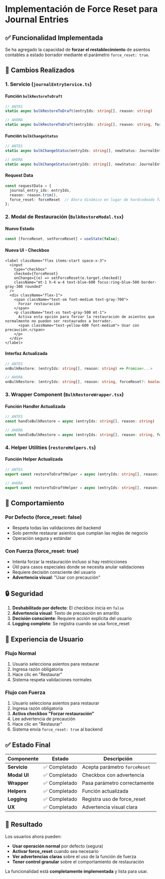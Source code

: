 # Implementación de Force Reset para Journal Entries

## ✅ Funcionalidad Implementada

Se ha agregado la capacidad de **forzar el restablecimiento** de asientos contables a estado borrador mediante el parámetro `force_reset: true`.

## 🔧 Cambios Realizados

### 1. **Servicio (`journalEntryService.ts`)**

#### Función `bulkRestoreToDraft`
```typescript
// ANTES
static async bulkRestoreToDraft(entryIds: string[], reason: string)

// AHORA
static async bulkRestoreToDraft(entryIds: string[], reason: string, forceReset: boolean = false)
```

#### Función `bulkChangeStatus`
```typescript
// ANTES
static async bulkChangeStatus(entryIds: string[], newStatus: JournalEntryStatus, reason?: string)

// AHORA
static async bulkChangeStatus(entryIds: string[], newStatus: JournalEntryStatus, reason?: string, forceReset?: boolean)
```

#### Request Data
```typescript
const requestData = {
  journal_entry_ids: entryIds,
  reason: reason.trim(),
  force_reset: forceReset  // Ahora dinámico en lugar de hardcodeado false
};
```

### 2. **Modal de Restauración (`BulkRestoreModal.tsx`)**

#### Nuevo Estado
```typescript
const [forceReset, setForceReset] = useState(false);
```

#### Nueva UI - Checkbox
```tsx
<label className="flex items-start space-x-3">
  <input
    type="checkbox"
    checked={forceReset}
    onChange={(e) => setForceReset(e.target.checked)}
    className="mt-1 h-4 w-4 text-blue-600 focus:ring-blue-500 border-gray-300 rounded"
  />
  <div className="flex-1">
    <span className="text-sm font-medium text-gray-700">
      Forzar restauración
    </span>
    <p className="text-xs text-gray-500 mt-1">
      Activa esta opción para forzar la restauración de asientos que normalmente no pueden ser restaurados a borrador. 
      <span className="text-yellow-600 font-medium"> Usar con precaución.</span>
    </p>
  </div>
</label>
```

#### Interfaz Actualizada
```typescript
// ANTES
onBulkRestore: (entryIds: string[], reason: string) => Promise<...>

// AHORA
onBulkRestore: (entryIds: string[], reason: string, forceReset?: boolean) => Promise<...>
```

### 3. **Wrapper Component (`BulkRestoreWrapper.tsx`)**

#### Función Handler Actualizada
```typescript
// ANTES
const handleBulkRestore = async (entryIds: string[], reason: string)

// AHORA
const handleBulkRestore = async (entryIds: string[], reason: string, forceReset: boolean = false)
```

### 4. **Helper Utilities (`restoreHelpers.ts`)**

#### Función Helper Actualizada
```typescript
// ANTES
export const restoreToDraftHelper = async (entryIds: string[], reason: string)

// AHORA
export const restoreToDraftHelper = async (entryIds: string[], reason: string, forceReset: boolean = false)
```

## 🎯 Comportamiento

### **Por Defecto (force_reset: false)**
- Respeta todas las validaciones del backend
- Solo permite restaurar asientos que cumplan las reglas de negocio
- Operación segura y estándar

### **Con Fuerza (force_reset: true)**
- Intenta forzar la restauración incluso si hay restricciones
- Útil para casos especiales donde se necesita anular validaciones
- Requiere decisión consciente del usuario
- **Advertencia visual**: "Usar con precaución"

## 🔒 Seguridad

1. **Deshabilitado por defecto**: El checkbox inicia en `false`
2. **Advertencia visual**: Texto de precaución en amarillo
3. **Decisión consciente**: Requiere acción explícita del usuario
4. **Logging completo**: Se registra cuando se usa force_reset

## 📱 Experiencia de Usuario

### **Flujo Normal**
1. Usuario selecciona asientos para restaurar
2. Ingresa razón obligatoria
3. Hace clic en "Restaurar"
4. Sistema respeta validaciones normales

### **Flujo con Fuerza**
1. Usuario selecciona asientos para restaurar
2. Ingresa razón obligatoria
3. **Activa checkbox "Forzar restauración"**
4. Lee advertencia de precaución
5. Hace clic en "Restaurar"
6. Sistema envía `force_reset: true` al backend

## ✅ Estado Final

| Componente | Estado | Descripción |
|------------|--------|-------------|
| **Servicio** | ✅ Completado | Acepta parámetro `forceReset` |
| **Modal UI** | ✅ Completado | Checkbox con advertencia |
| **Wrapper** | ✅ Completado | Pasa parámetro correctamente |
| **Helpers** | ✅ Completado | Función actualizada |
| **Logging** | ✅ Completado | Registra uso de force_reset |
| **UX** | ✅ Completado | Advertencia visual clara |

## 🎉 Resultado

Los usuarios ahora pueden:
- **Usar operación normal** por defecto (segura)
- **Activar force_reset** cuando sea necesario
- **Ver advertencias claras** sobre el uso de la función de fuerza
- **Tener control granular** sobre el comportamiento de restauración

La funcionalidad está **completamente implementada** y lista para usar.
